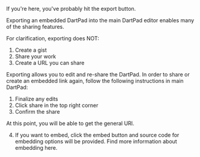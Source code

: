 If you're here, you've probably hit the export button. 


Exporting an embedded DartPad into the main DartPad editor enables many of the sharing features.

For clarification, exporting does NOT:
1. Create a gist
2. Share your work
3. Create a URL you can share

Exporting allows you to edit and re-share the DartPad. In order to share or create an embedded link again,
follow the following instructions in main DartPad:

1. Finalize any edits
2. Click share in the top right corner
3. Confirm the share

At this point, you will be able to get the general URl.

4. If you want to embed, click the embed button and source code for embedding options will be provided. Find more information about embedding here.